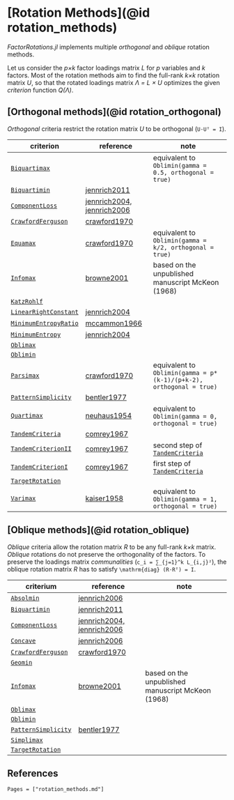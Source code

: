 # [Rotation Methods](@id rotation_methods)

*FactorRotations.jl* implements multiple *orthogonal* and *oblique* rotation methods.

Let us consider the *p×k* factor loadings matrix *L* for *p* variables and *k* factors.
Most of the rotation methods aim to find the full-rank *k×k* rotation matrix *U*,
so that the rotated loadings matrix *Λ = L × U* optimizes the given *criterion* function *Q(Λ)*.

## [Orthogonal methods](@id rotation_orthogonal)

*Orthogonal* criteria restrict the rotation matrix *U* to be orthogonal (``U⋅Uᵀ = I``).

| criterion                     | reference                            | note                                                    |
| ----------------------------- | ------------------------------------ | ------------------------------------------------------- |
| [`Biquartimax`](@ref)         |                                      | equivalent to `Oblimin(gamma = 0.5, orthogonal = true)` |
| [`Biquartimin`](@ref)         | [jennrich2011](@citet)               |
| [`ComponentLoss`](@ref)       | [jennrich2004, jennrich2006](@citet) |
| [`CrawfordFerguson`](@ref)    | [crawford1970](@citet)               |
| [`Equamax`](@ref)             | [crawford1970](@citet)               | equivalent to `Oblimin(gamma = k/2, orthogonal = true)` |
| [`Infomax`](@ref)             | [browne2001](@citet)                 | based on the unpublished manuscript McKeon (1968)       |
| [`KatzRohlf`](@ref)           |                                      |
| [`LinearRightConstant`](@ref) | [jennrich2004](@citet)               |
| [`MinimumEntropyRatio`](@ref) | [mccammon1966](@citet)               |
| [`MinimumEntropy`](@ref)      | [jennrich2004](@citet)               |
| [`Oblimax`](@ref)             |                                      |
| [`Oblimin`](@ref)             |                                      |
| [`Parsimax`](@ref)            | [crawford1970](@citet)               | equivalent to `Oblimin(gamma = p*(k-1)/(p+k-2), orthogonal = true)`|
| [`PatternSimplicity`](@ref)   | [bentler1977](@citet)                |
| [`Quartimax`](@ref)           | [neuhaus1954](@citet)                | equivalent to `Oblimin(gamma = 0, orthogonal = true)`   |
| [`TandemCriteria`](@ref)      | [comrey1967](@citet)                 |
| [`TandemCriterionII`](@ref)   | [comrey1967](@citet)                 | second step of [`TandemCriteria`](@ref)                 |
| [`TandemCriterionI`](@ref)    | [comrey1967](@citet)                 | first step of [`TandemCriteria`](@ref)                  |
| [`TargetRotation`](@ref)      |                                      |
| [`Varimax`](@ref)             | [kaiser1958](@citet)                 | equivalent to `Oblimin(gamma = 1, orthogonal = true)`   |

## [Oblique methods](@id rotation_oblique)

*Oblique* criteria allow the rotation matrix *R* to be any full-rank *k×k* matrix.
*Oblique* rotations do not preserve the orthogonality of the factors.
To preserve the loadings matrix *communalities* (``c_i = ∑_{j=1}^k L_{i,j}²``),
the oblique rotation matrix *R* has to satisfy ``\mathrm{diag} (R⋅Rᵀ) = I``.

| criterium                   | reference                            | note                                              |
| --------------------------- | ------------------------------------ | ------------------------------------------------- |
| [`Absolmin`](@ref)          | [jennrich2006](@citet)               |
| [`Biquartimin`](@ref)       | [jennrich2011](@citet)               |
| [`ComponentLoss`](@ref)     | [jennrich2004, jennrich2006](@citet) |
| [`Concave`](@ref)           | [jennrich2006](@citet)               |
| [`CrawfordFerguson`](@ref)  | [crawford1970](@citet)               |
| [`Geomin`](@ref)            |                                      |
| [`Infomax`](@ref)           | [browne2001](@citet)                 | based on the unpublished manuscript McKeon (1968) |
| [`Oblimax`](@ref)           |                                      |
| [`Oblimin`](@ref)           |                                      |
| [`PatternSimplicity`](@ref) | [bentler1977](@citet)                |
| [`Simplimax`](@ref)         |                                      |
| [`TargetRotation`](@ref)    |                                      |

## References

```@bibliography
Pages = ["rotation_methods.md"]
```
